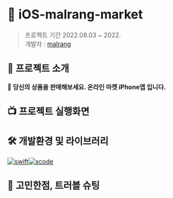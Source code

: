 # 🎁 iOS-malrang-market 
> 프로젝트 기간 2022.08.03 ~ 2022.    
개발자 : [malrang](https://github.com/malrang-malrang) 

## 🔎 프로젝트 소개
**🎁 당신의 상품을 판매해보세요. 온라인 마켓 iPhone앱 입니다.**

## 📺 프로젝트 실행화면

## 🛠 개발환경 및 라이브러리
[![swift](https://img.shields.io/badge/swift-5.0-orange)]()[![xcode](https://img.shields.io/badge/Xcode-13.0-blue)]()

## 🤔 고민한점, 트러블 슈팅
